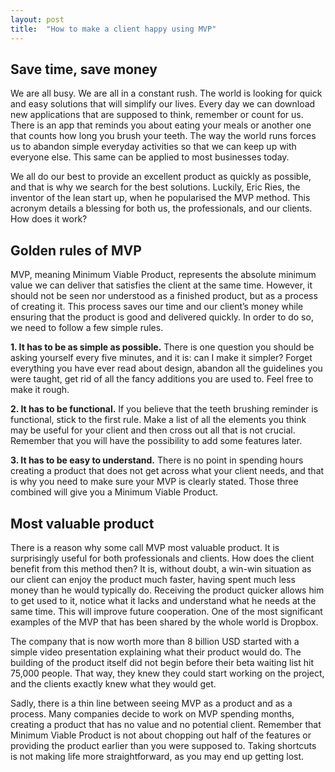 ```yaml
---
layout: post
title:  "How to make a client happy using MVP"
---
```


## Save time, save money
We are all busy. We are all in a constant rush. The world is looking for quick and easy solutions that will simplify our lives. Every day we can download new applications that are supposed to think, remember or count for us. There is an app that reminds you about eating your meals or another one that counts how long you brush your teeth. The way the world runs forces us to abandon simple everyday activities so that we can keep up with everyone else. This same can be applied to most businesses today.


We all do our best to provide an excellent product as quickly as possible, and that is why we search for the best solutions. Luckily, Eric Ries, the inventor of the lean start up, when he popularised the MVP method. This acronym details a blessing for both us, the professionals, and our clients. How does it work?

## Golden rules of MVP
MVP, meaning Minimum Viable Product, represents the absolute minimum value we can deliver that satisfies the client at the same time. However, it should not be seen nor understood as a finished product, but as a process of creating it. This process saves our time and our client’s money while ensuring that the product is good and delivered quickly. In order to do so, we need to follow a few simple rules.

**1. It has to be as simple as possible.**
There is one question you should be asking yourself every five minutes, and it is: can I make it simpler? Forget everything you have ever read about design, abandon all the guidelines you were taught, get rid of all the fancy additions you are used to. Feel free to make it rough.

**2. It has to be functional.**
If you believe that the teeth brushing reminder is functional, stick to the first rule. Make a list of all the elements you think may be useful for your client and then cross out all that is not crucial. Remember that you will have the possibility to add some features later.

**3. It has to be easy to understand.**
There is no point in spending hours creating a product that does not get across what your client needs, and that is why you need to make sure your MVP is clearly stated. Those three combined will give you a Minimum Viable Product.

## Most valuable product
There is a reason why some call MVP most valuable product. It is surprisingly useful for both professionals and clients. How does the client benefit from this method then? It is, without doubt, a win-win situation as our client can enjoy the product much faster, having spent much less money than he would typically do. Receiving the product quicker allows him to get used to it, notice what it lacks and understand what he needs at the same time. This will improve future cooperation. One of the most significant examples of the MVP that has been shared by the whole world is Dropbox.

The company that is now worth more than 8 billion USD started with a simple video presentation explaining what their product would do. The building of the product itself did not begin before their beta waiting list hit 75,000 people. That way, they knew they could start working on the project, and the clients exactly knew what they would get.

Sadly, there is a thin line between seeing MVP as a product and as a process. Many companies decide to work on MVP spending months, creating a product that has no value and no potential client. Remember that Minimum Viable Product is not about chopping out half of the features or providing the product earlier than you were supposed to. Taking shortcuts is not making life more straightforward, as you may end up getting lost.
